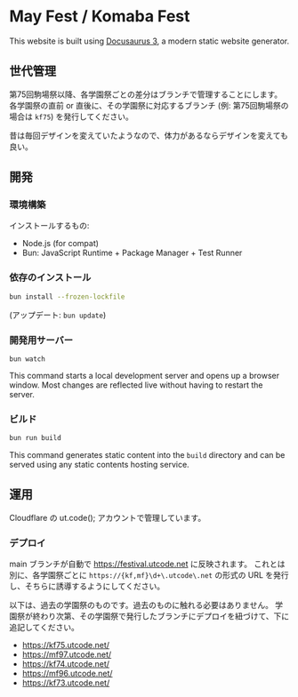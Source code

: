 # May Fest / Komaba Fest

This website is built using [Docusaurus 3](https://docusaurus.io/), a modern static website generator.

## 世代管理

第75回駒場祭以降、各学園祭ごとの差分はブランチで管理することにします。各学園祭の直前 or 直後に、その学園祭に対応するブランチ (例: 第75回駒場祭の場合は `kf75`) を発行してください。

昔は毎回デザインを変えていたようなので、体力があるならデザインを変えても良い。

## 開発

### 環境構築

インストールするもの:

- Node.js (for compat)
- Bun: JavaScript Runtime + Package Manager + Test Runner

### 依存のインストール

```sh
bun install --frozen-lockfile
```

(アップデート: `bun update`)

### 開発用サーバー

```
bun watch
```

This command starts a local development server and opens up a browser window. Most changes are reflected live without having to restart the server.

### ビルド

```sh
bun run build
```

This command generates static content into the `build` directory and can be served using any static contents hosting service.

## 運用

Cloudflare の ut.code(); アカウントで管理しています。

<!--
WANT:
- festival.utcode.net は常に最新を指すようにし、 {kf,mf}\d+.utcode.net (e.g. kf75.utcode.net) は各学園祭で固定したい。
- これまでは毎回リポジトリを作り直していたが、これからは同一リポジトリで管理する。
HOW:
1. ブランチを分ける -> 誤って消しそうだが、これにする。
2. タグをつける -> CF Pages が対応していないので不可能。

もっといい案があったら置き換えても良い。
-->

### デプロイ

main ブランチが自動で https://festival.utcode.net に反映されます。
これとは別に、各学園祭ごとに `https://{kf,mf}\d+\.utcode\.net` の形式の URL を発行し、そちらに誘導するようにしてください。

以下は、過去の学園祭のものです。過去のものに触れる必要はありません。
学園祭が終わり次第、その学園祭で発行したブランチにデプロイを紐づけて、下に追記してください。

- <https://kf75.utcode.net/>
- <https://mf97.utcode.net/>
- <https://kf74.utcode.net/>
- <https://mf96.utcode.net/>
- <https://kf73.utcode.net/>
